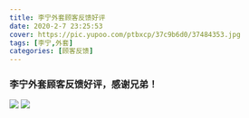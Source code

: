 ```yaml
---
title: 李宁外套顾客反馈好评
date: 2020-2-7 23:25:53
cover: https://pic.yupoo.com/ptbxcp/37c9b6d0/37484353.jpg
tags: [李宁,外套]
categories: [顾客反馈]
---
```


###  李宁外套顾客反馈好评，感谢兄弟！
![](https://pic.yupoo.com/ptbxcp/c3f00f0d/27e94adb.jpg)
![](https://pic.yupoo.com/ptbxcp/37c9b6d0/37484353.jpg)

